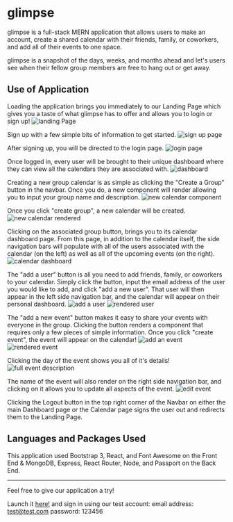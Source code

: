 # glimpse

glimpse is a full-stack MERN application that allows users to make an account, create a shared calendar with their friends, family, or coworkers, and add all of their events to one space.

glimpse is a snapshot of the days, weeks, and months ahead and let's users see when their fellow group members are free to hang out or get away.


## Use of Application

Loading the application brings you immediately to our Landing Page which gives you a taste of what glimpse has to offer and allows you to login or sign up!
![landing Page](./public/images/fullGlimpse.png)

Sign up with a few simple bits of information to get started.
![sign up page](./public/images/glimpse4.jpg)

After signing up, you will be directed to the login page.
![login page](./public/images/glimpse5.jpg)

Once logged in, every user will be brought to their unique dashboard where they can view all the calendars they are associated with.
![dashboard](./public/images/glimpse6.jpg)

Creating a new group calendar is as simple as clicking the "Create a Group" button in the navbar. Once you do, a new component will render allowing you to input your group name and description.
![new calendar component](./public/images/glimpse7.jpg)

Once you click "create group", a new calendar will be created. 
![new calendar rendered](./public/images/glimpse8.jpg)

Clicking on the associated group button, brings you to its calendar dashboard page. From this page, in addition to the calendar itself, the side navigation bars will populate with all of the users associated with the calendar (on the left) as well as all of the upcoming events (on the right).
![calendar dashboard](./public/images/glimpse9.jpg)

The "add a user" button is all you need to add friends, family, or coworkers to your calendar. Simply click the button, input the email address of the user you would like to add, and click "add a new user". That user will then appear in the left side navigation bar, and the calendar will appear on their personal dashboard.
![add a user](./public/images/glimpse10.jpg)
![rendered user](./public/images/glimpse11.jpg)

The "add a new event" button makes it easy to share your events with everyone in the group. Clicking the button renders a component that requires only a few pieces of simple information. Once you click "create event", the event will appear on the calendar! 
![add an event](./public/images/glimpse12.jpg)
![rendered event](./public/images/glimpse13.jpg)

Clicking the day of the event shows you all of it's details!
![full event description](./public/images/glimpse15.jpg)

The name of the event will also render on the right side navigation bar, and clicking on it allows you to update all aspects of the event.
![edit event](./public/images/glimpse14.jpg)

Clicking the Logout button in the top right corner of the Navbar on either the main Dashboard page or the Calendar page signs the user out and redirects them to the Landing Page.


## Languages and Packages Used

This application used Bootstrap 3, React, and Font Awesome on the Front End & MongoDB, Express, React Router, Node, and Passport on the Back End. 

***
Feel free to give our application a try!

Launch it [here!] and sign in using our test account:
email address: test@test.com
password: 123456








[here!]: https://glimpsecalendar.herokuapp.com/ 